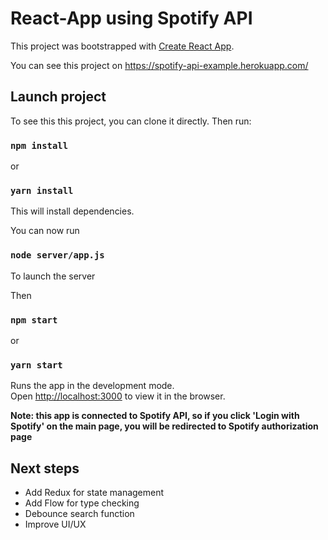 # React-App using Spotify API



This project was bootstrapped with [Create React App](https://github.com/facebook/create-react-app).

You can see this project on https://spotify-api-example.herokuapp.com/

## Launch project

To see this this project, you can clone it directly.
Then run:

### `npm install`
or
### `yarn install`

This will install dependencies.

You can now run

### `node server/app.js`

To launch the server

Then

### `npm start`
or
### `yarn start`

Runs the app in the development mode.<br>
Open [http://localhost:3000](http://localhost:3000) to view it in the browser.



**Note: this app is connected to Spotify API, so if you click 'Login with Spotify' on the main page, you will be redirected to Spotify authorization page**


## Next steps

- Add Redux for state management
- Add Flow for type checking
- Debounce search function
- Improve UI/UX